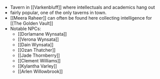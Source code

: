 * Tavern in [[Varkenbluff]] where intellectuals and academics hang out
* fairly popular, one of the only taverns in town.
* [[Meera Raheer]] can often be found here collecting intelligence for [[The Golden Vault]]
* Notable NPCs:
	* [[Dorlamane Wynsata]] 
	* [[Verona Wynsata]]
	* [[Dain Wynsata]]
	* [[Ozan Thatcher]]
	* [[Jade Thornberry]]
	* [[Clement Williams]]
	* [[Kylantha Varley]]
	* [[Arlen Willowbrook]]